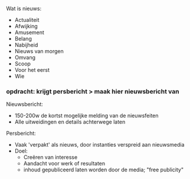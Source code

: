 
Wat is nieuws:
- Actualiteit
- Afwijking
- Amusement
- Belang
- Nabijheid
- Nieuws van morgen
- Omvang
- Scoop
- Voor het eerst
- Wie

### opdracht: krijgt persbericht > maak hier nieuwsbericht van

Nieuwsbericht:
- 150-200w de kortst mogelijke melding van de nieuwsfeiten
- Alle uitweidingen en details achterwege laten


Persbericht:
- Vaak 'verpakt' als nieuws, door instanties verspreid aan nieuwsmedia
- Doel:
	- Creëren van interesse
	- Aandacht voor werk of resultaten
	- inhoud gepubliceerd laten worden door de media; "free publicity"




